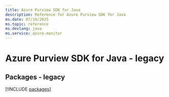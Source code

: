 ```yaml
---
title: Azure Purview SDK for Java
description: Reference for Azure Purview SDK for Java
ms.date: 07/10/2025
ms.topic: reference
ms.devlang: java
ms.service: azure-monitor
---
```

# Azure Purview SDK for Java - legacy
## Packages - legacy
[!INCLUDE [packages](purview-index.md)]